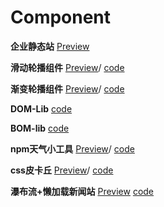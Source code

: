 # Component
**企业静态站**
[Preview](https://leeeozhang.github.io/Demo-Components/The%20Grandmaster/dist/)

**滑动轮播组件**
[Preview](https://leeeozhang.github.io/Demo-Components/carousel-slide/index.html)/
[code](https://github.com/LeeeoZhang/Demo-Components/tree/master/carousel-slide)

**渐变轮播组件**
[Preview](https://leeeozhang.github.io/Demo-Components/carousel-fade/index.html)/
[code](https://github.com/LeeeoZhang/Demo-Components/tree/master/carousel-fade)

**DOM-Lib**
[code](https://github.com/LeeeoZhang/Demo-Components/tree/master/DOM-lib)

**BOM-lib**
[code](https://github.com/LeeeoZhang/Demo-Components/tree/master/BOM-lib)

**npm天气小工具**
[Preview](https://www.npmjs.com/package/weather_leo)/
[code](https://github.com/LeeeoZhang/Demo-Components/tree/master/weather_npm)

**css皮卡丘**
[Preview](https://leeeozhang.github.io/Demo-Components/pikachu/index.html)/
[code](https://github.com/LeeeoZhang/Demo-Components/tree/master/pikachu)

**瀑布流+懒加载新闻站**
[Preview](https://leeeozhang.github.io/Demo-Components/news_waterfall/)
[code](https://github.com/LeeeoZhang/Demo-Components/tree/master/news_waterfall)